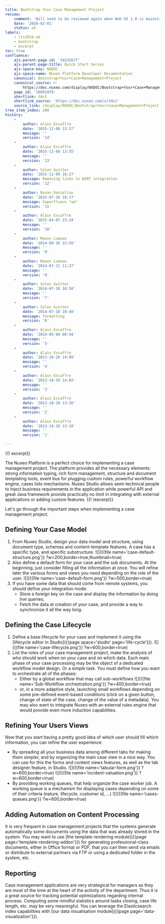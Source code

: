 ```yaml
---
title: Bootstrap Your Case Management Project
review:
    comment: 'Will need to be reviewed again when Web UI 1.0 is mainstream'
    date: '2016-02-01'
    status: ok
labels:
    - lts2016-ok
    - bootstrap
    - excerpt
toc: true
confluence:
    ajs-parent-page-id: '19235677'
    ajs-parent-page-title: Quick Start Series
    ajs-space-key: NXDOC
    ajs-space-name: Nuxeo Platform Developer Documentation
    canonical: Bootstrap+Your+Case+Management+Project
    canonical_source: >-
        https://doc.nuxeo.com/display/NXDOC/Bootstrap+Your+Case+Management+Project
    page_id: '16091979'
    shortlink: S4v1
    shortlink_source: 'https://doc.nuxeo.com/x/S4v1'
    source_link: /display/NXDOC/Bootstrap+Your+Case+Management+Project
tree_item_index: 200
history:
    -
        author: Alain Escaffre
        date: '2015-12-08 13:57'
        message: ''
        version: '14'
    -
        author: Alain Escaffre
        date: '2015-12-08 13:55'
        message: ''
        version: '13'
    -
        author: Solen Guitter
        date: '2015-11-09 16:27'
        message: Removing links to BIRT integration
        version: '12'
    -
        author: Ronan Daniellou
        date: '2015-07-10 10:17'
        message: Superfluous "we"
        version: '11'
    -
        author: Alain Escaffre
        date: '2015-04-07 23:24'
        message: ''
        version: '10'
    -
        author: Manon Lumeau
        date: '2014-09-16 15:50'
        message: ''
        version: '9'
    -
        author: Manon Lumeau
        date: '2014-07-21 11:27'
        message: ''
        version: '8'
    -
        author: Solen Guitter
        date: '2014-07-18 10:50'
        message: ''
        version: '7'
    -
        author: Solen Guitter
        date: '2014-07-18 10:48'
        message: formatting
        version: '6'
    -
        author: Alain Escaffre
        date: '2014-05-04 00:44'
        message: ''
        version: '5'
    -
        author: Alain Escaffre
        date: '2013-10-29 14:09'
        message: ''
        version: '4'
    -
        author: Alain Escaffre
        date: '2013-10-29 14:03'
        message: ''
        version: '3'
    -
        author: Alain Escaffre
        date: '2013-10-29 13:30'
        message: ''
        version: '2'
    -
        author: Alain Escaffre
        date: '2013-10-29 13:18'
        message: ''
        version: '1'

---
```

{{! excerpt}}

The Nuxeo Platform is a perfect choice for implementing a case management project. The platform provides all the necessary elements: strong information typing, rich form management, structure and document templating tools, event bus for plugging custom rules, powerful workflow engine, cases lists mechanisms. Nuxeo Studio allows semi-technical people to inject business requirements in the application while powerful API and great Java framework provide practically no limit in integrating with external applications or adding custom features.
{{! /excerpt}}

Let's go through the important steps when implementing a case management project.

## Defining Your Case Model

1.  From Nuxeo Studio, design your data model and structure, using document type, schemas and content-template features. A case has a specific type, and specific substructure.
    ![]({{file name='case-default-structure.png'}} ?w=200,border=true,thumbnail=true)
2.  Also define a default form for your case and the sub documents. At the beginning, just consider filling all the information at once. You will refine later the various forms and views you need depending on the role of the user.
    ![]({{file name='case-default-form.png'}} ?w=500,border=true)
3.  If you have some data that should come from remote systems, you should define your integration mode:
    *   Store a foreign key on the case and display the information by doing live queries;
    *   Fetch the data at creation of your case, and provide a way to synchronize it all the way long.

## Defining the Case Lifecycle

1.  Define a base lifecycle for your case and implement it using the [lifecycle editor in Studio]({{page space='studio' page='life-cycle'}}).
    ![]({{file name='case-lifecycle.png'}} ?w=600,border=true)
2.  List the roles of your case management project, make the analysis of who should work when on your case and on which data. Each main phase of your case processing may be the object of a dedicated workflow model design. Or a simple task. You must define how you want to orchestrate all of the phases:
    *   Either by a global workflow that may call sub-workflows
        ![]({{file name='Sub-Workflow orchestration.png'}} ?w=400,border=true)
    *   or, in a more adaptive style, launching small workflows depending on some pre-defined event-based conditions (click on a given button, change of state of the case, change of the value of a metadata). You may also want to integrate Nuxeo with an external rules engine that would provide even more induction capabilities.

## Refining Your Users Views

Now that you start having a pretty good idea of which user should fill which information, you can refine the user experience:

*   By spreading all your business data among different tabs for making them simpler, and by organizing the main case view in a nice way. You can use for this the forms and content views features, as well as the tab designer feature, in Studio.
    ![]({{file name='tabular-form.png'}} ?w=600,border=true) ![]({{file name='incident-valuation.png'}} ?w=600,border=true)
*   By providing working queues, that help organize the case worker job. A working queue is a mechanism for displaying cases depending on some of their criteria (nature, lifecycle, customer id, ...)
    ![]({{file name='cases-queues.png'}} ?w=600,border=true)

## Adding Automation on Content Processing

It is very frequent in case management projects that the systems generate automatically some documents using the data that was already stored in the system. You may want to use [the template rendering module]({{page page='template-rendering-addon'}}) for generating professional-class documents, either in Office format or PDF, that you can then send via emails or distribute to external partners via FTP or using a dedicated folder in the system, etc.

## Reporting

Case management applications are very strategical for managers as they are most of the time at the heart of the activity of the department. Thus it is a great source for tracking potential optimizations regarding internal process. Computing some mindful statistics around tasks closing, case life length, etc. may be very meaningful. You can leverage the Elasticsearch index capabilities with [our data visualisation module]({{page page='data-visualization'}}).
